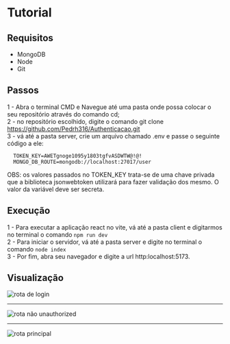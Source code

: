 # Tutorial
## Requisitos
- MongoDB
- Node
- Git

## Passos
1 - Abra o terminal CMD e Navegue até uma pasta onde possa colocar o seu repositório através do comando cd;  
2 - no repositório escolhido, digite o comando git clone https://github.com/Pedrh316/Authenticacao.git  
3 - vá até a pasta server, crie um arquivo chamado .env e passe o seguinte código a ele:  
```env
  TOKEN_KEY=AWETgnoge1095y1803tgfvASDWTW@!@!
  MONGO_DB_ROUTE=mongodb://localhost:27017/user
```
  OBS: os valores passados no TOKEN_KEY trata-se de uma chave privada que a biblioteca jsonwebtoken utilizará para fazer validação dos mesmo. O valor da variável deve ser secreta.

## Execução
1 - Para executar a aplicação react no vite, vá até a pasta client e digitarmos no terminal o comando ```npm run dev```  
2 - Para iniciar o servidor, vá até a pasta server e digite no terminal o comando ``` node index ```  
3 - Por fim, abra seu navegador e digite a url http:localhost:5173.   

## Visualização

![rota de login](https://user-images.githubusercontent.com/36244802/220136108-d20d0e41-a899-43d7-9a17-8dddd8e4b7e8.png)
<hr>

![rota não unauthorized](https://user-images.githubusercontent.com/36244802/220136219-32878b6b-28a8-420c-a942-732a964f226a.png)

<hr>

![rota principal](https://user-images.githubusercontent.com/36244802/220136295-8f36743f-83ca-4b4f-9809-6ab47344a3f0.png)
